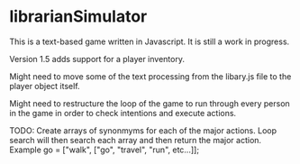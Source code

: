 # librarianSimulator
This is a text-based game written in Javascript. It is still a work in progress. 

Version 1.5 adds support for a player inventory. 

Might need to move some of the text processing from the libary.js file to the player object itself. 

Might need to restructure the loop of the game to run through every person in the game in order to check intentions and execute actions. 

TODO: Create arrays of synonmyms for each of the major actions. Loop search will then search each array and then return the major action. Example go = ["walk", ["go", "travel", "run", etc...]]; 

